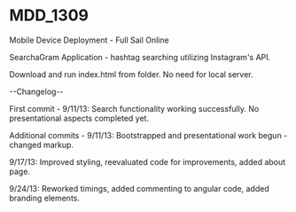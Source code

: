 MDD_1309
========

Mobile Device Deployment - Full Sail Online

SearchaGram Application - hashtag searching utilizing Instagram's API.

Download and run index.html from folder.  No need for local server.

--Changelog--

First commit - 9/11/13:  Search functionality working successfully.  No presentational aspects completed yet.

Additional commits - 9/11/13:  Bootstrapped and presentational work begun - changed markup.

9/17/13:  Improved styling, reevaluated code for improvements, added about page.

9/24/13:  Reworked timings, added commenting to angular code, added branding elements.
